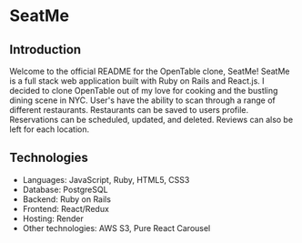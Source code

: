 # SeatMe

## Introduction

Welcome to the official README for the OpenTable clone, SeatMe! SeatMe is a full stack web application built with Ruby on Rails and React.js. I decided to clone OpenTable out of my love for cooking and the bustling dining scene in NYC. User's have the ability to scan through a range of different restaurants.
Restaurants can be saved to users profile. Reservations can be scheduled, updated, and deleted. Reviews can also be left for each location. 

## Technologies

- Languages: JavaScript, Ruby, HTML5, CSS3
- Database: PostgreSQL
- Backend: Ruby on Rails
- Frontend: React/Redux
- Hosting: Render
- Other technologies: AWS S3, Pure React Carousel 


